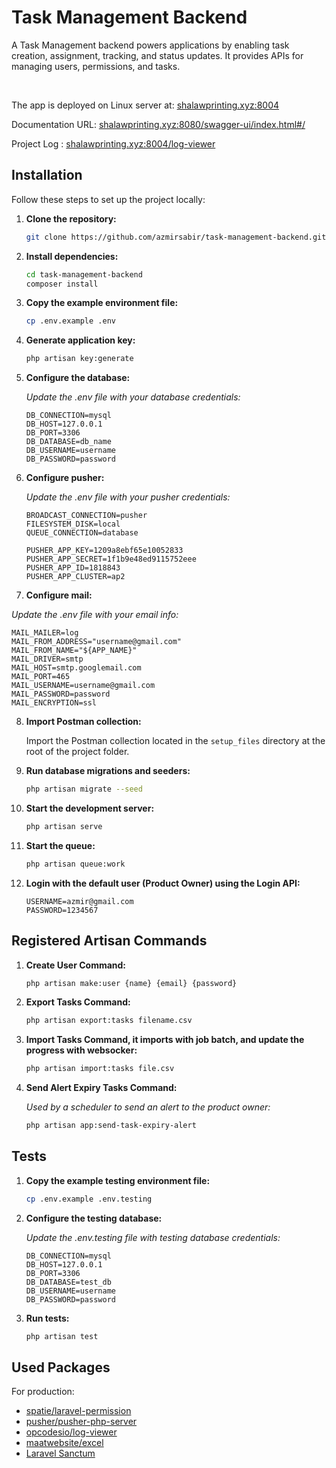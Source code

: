 <p align="center"><a href="https://www.newroztelecom.com/" target="_blank"></a></p>

# Task Management Backend

A Task Management backend powers applications by enabling task creation, assignment, tracking, and status updates. It provides APIs for managing users, permissions, and tasks.

<br>

The app is deployed on Linux server at: [shalawprinting.xyz:8004](https://shalawprinting.xyz:8004)

Documentation URL: [shalawprinting.xyz:8080/swagger-ui/index.html#/](http://shalawprinting.xyz:8080/swagger-ui/index.html#/)

Project Log : [shalawprinting.xyz:8004/log-viewer](https://shalawprinting.xyz:8004/log-viewer)


## Installation

Follow these steps to set up the project locally:

1. **Clone the repository:**

    ```bash
    git clone https://github.com/azmirsabir/task-management-backend.git
    ```

2. **Install dependencies:**

    ```bash
    cd task-management-backend
    composer install
    ```

3. **Copy the example environment file:**

    ```bash
    cp .env.example .env
    ```

4. **Generate application key:**

    ```bash
    php artisan key:generate
    ```

5. **Configure the database:**

   *Update the .env file with your database credentials:*

    ```dotenv
    DB_CONNECTION=mysql
    DB_HOST=127.0.0.1
    DB_PORT=3306
    DB_DATABASE=db_name
    DB_USERNAME=username
    DB_PASSWORD=password
    ```

6. **Configure pusher:**

   *Update the .env file with your pusher credentials:*

    ```dotenv
    BROADCAST_CONNECTION=pusher
    FILESYSTEM_DISK=local
    QUEUE_CONNECTION=database

    PUSHER_APP_KEY=1209a8ebf65e10052833
    PUSHER_APP_SECRET=1f1b9e48ed9115752eee
    PUSHER_APP_ID=1818843
    PUSHER_APP_CLUSTER=ap2
    ```

7. **Configure mail:**

*Update the .env file with your email info:*

```dotenv
MAIL_MAILER=log
MAIL_FROM_ADDRESS="username@gmail.com"
MAIL_FROM_NAME="${APP_NAME}"
MAIL_DRIVER=smtp
MAIL_HOST=smtp.googlemail.com
MAIL_PORT=465
MAIL_USERNAME=username@gmail.com
MAIL_PASSWORD=password
MAIL_ENCRYPTION=ssl
```

8. **Import Postman collection:**

   Import the Postman collection located in the `setup_files` directory at the root of the project folder.

9. **Run database migrations and seeders:**

    ```bash
    php artisan migrate --seed
    ```

10. **Start the development server:**

    ```bash
    php artisan serve
    ```

11. **Start the queue:**

    ```bash
    php artisan queue:work
    ```

12. **Login with the default user (Product Owner) using the Login API:**

    ```dotenv
    USERNAME=azmir@gmail.com
    PASSWORD=1234567
    ```

## Registered Artisan Commands

1. **Create User Command:**

    ```bash
    php artisan make:user {name} {email} {password}
    ```

2. **Export Tasks Command:**

    ```bash
    php artisan export:tasks filename.csv
    ```

3. **Import Tasks Command, it imports with job batch, and update the progress with websocker:**

    ```bash
    php artisan import:tasks file.csv
    ```

4. **Send Alert Expiry Tasks Command:**

   *Used by a scheduler to send an alert to the product owner:*

    ```bash
    php artisan app:send-task-expiry-alert
    ```

## Tests

1. **Copy the example testing environment file:**

    ```bash
    cp .env.example .env.testing 
    ```

2. **Configure the testing database:**

   *Update the .env.testing file with testing database credentials:*

    ```dotenv
    DB_CONNECTION=mysql
    DB_HOST=127.0.0.1
    DB_PORT=3306
    DB_DATABASE=test_db
    DB_USERNAME=username
    DB_PASSWORD=password
    ```

3. **Run tests:**

    ```bash
    php artisan test    
    ```

## Used Packages

For production:
- [spatie/laravel-permission](https://github.com/spatie/laravel-permission)
- [pusher/pusher-php-server](https://github.com/pusher/pusher-http-php)
- [opcodesio/log-viewer](https://github.com/opcodesio/log-viewer)
- [maatwebsite/excel](https://github.com/Maatwebsite/Laravel-Excel)
- [Laravel Sanctum](https://github.com/laravel/sanctum)
